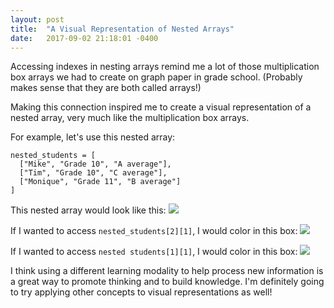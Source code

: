 ```yaml
---
layout: post
title:  "A Visual Representation of Nested Arrays"
date:   2017-09-02 21:18:01 -0400
---
```



Accessing indexes in nesting arrays remind me a lot of those multiplication box arrays we had to create on graph paper in grade school. (Probably makes sense that they are both called arrays!)

Making this connection inspired me to create a visual representation of a nested array, very much like the multiplication box arrays.

For example, let's use this nested array:
```
nested_students = [
  ["Mike", "Grade 10", "A average"],
  ["Tim", "Grade 10", "C average"],
  ["Monique", "Grade 11", "B average"]
]
```

This nested array would look like this:
![](https://i.imgur.com/wy7VZa1.png)

If I wanted to access `nested_students[2][1]`, I would color in this box:
![](https://i.imgur.com/ETwLEWg.png)

If I wanted to access `nested students[1][1]`, I would color in this box:
![](https://i.imgur.com/GIHCuR5.png)

I think using a different learning modality to help process new information is a great way to promote thinking and to build knowledge. I'm definitely going to try applying other concepts to visual representations as well!
